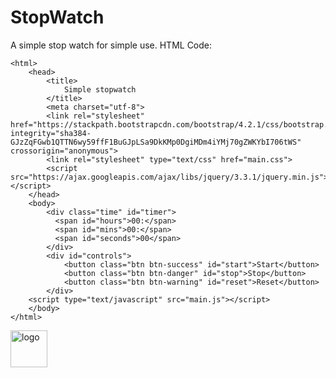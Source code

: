 # StopWatch
A simple stop watch for simple use.
HTML Code:
```
<html>
    <head>
        <title>
            Simple stopwatch
        </title>
        <meta charset="utf-8">
        <link rel="stylesheet" href="https://stackpath.bootstrapcdn.com/bootstrap/4.2.1/css/bootstrap.min.css" integrity="sha384-GJzZqFGwb1QTTN6wy59ffF1BuGJpLSa9DkKMp0DgiMDm4iYMj70gZWKYbI706tWS" crossorigin="anonymous">
        <link rel="stylesheet" type="text/css" href="main.css">
        <script src="https://ajax.googleapis.com/ajax/libs/jquery/3.3.1/jquery.min.js"></script>  
    </head>
    <body>
        <div class="time" id="timer">
          <span id="hours">00:</span>
          <span id="mins">00:</span>
          <span id="seconds">00</span>  
        </div>
        <div id="controls">
            <button class="btn btn-success" id="start">Start</button>
            <button class="btn btn-danger" id="stop">Stop</button>
            <button class="btn btn-warning" id="reset">Reset</button>
        </div>  
    <script type="text/javascript" src="main.js"></script>
    </body>
</html>
```


<img width="59" alt="logo" src="https://user-images.githubusercontent.com/42619243/51549524-43dadd00-1e73-11e9-937a-416dbc7dd1e3.png">
